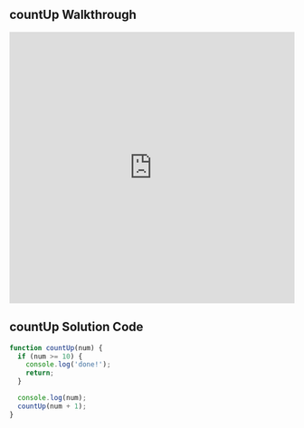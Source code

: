 ## countUp Walkthrough

<iframe src="https://player.vimeo.com/video/242302743" width="100%" height="480" frameborder="0" webkitallowfullscreen mozallowfullscreen allowfullscreen></iframe>

## countUp Solution Code

```js
function countUp(num) {
  if (num >= 10) {
    console.log('done!');
    return;
  }

  console.log(num);
  countUp(num + 1);
}
```
